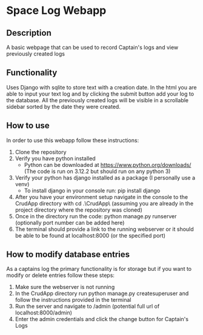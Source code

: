 # Space Log Webapp

## Description
 A basic webpage that can be used to record Captain's logs and view previously created logs

## Functionality
 Uses Django with sqlite to store text with a creation date. In the html you are able to input your text log and by clicking the submit button add your log to the database. All the previously created logs will be visible in a scrollable sidebar sorted by the date they were created.

 ## How to use
 In order to use this webapp follow these instructions:
 1. Clone the repository
 2. Verify you have python installed 
    - Python can be downloaded at https://www.python.org/downloads/ (The code is run on 3.12.2 but should run on any python 3)
 3. Verify your python has django installed as a package (I personally use a venv)
    - To install django in your console run: pip install django
 4. After you have your environment setup navigate in the console to the CrudApp directory with cd .\CrudApp\ (assuming you are already in the project directory where the repository was cloned)
 5. Once in the directory run the code: python manage.py runserver (optionally port number can be added here)
 6. The terminal should provide a link to the running webserver or it should be able to be found at localhost:8000 (or the specified port)

 ## How to modify database entries
 As a captains log the primary functionality is for storage but if you want to modify or delete entries follow these steps:
 1. Make sure the webserver is not running
 2. In the CrudApp directory run python manage.py createsuperuser and follow the instructions provided in the terminal
 3. Run the server and navigate to /admin (potential full url of localhost:8000/admin)
 4. Enter the admin credentials and click the change button for Captain's Logs